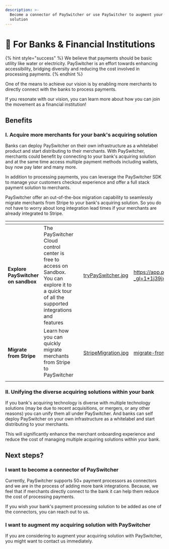 ```yaml
---
description: >-
  Become a connector of PaySwitcher or use PaySwitcher to augment your acquiring
  solution
---
```


# 🏦 For Banks & Financial Institutions

{% hint style="success" %}
We believe that payments should be basic utility like water or electricity. PaySwitcher is an effort towards enhancing accessibility, bridging diversity and reducing the cost involved in processing payments.
{% endhint %}

One of the means to achieve our vision is by enabling more merchants to directly connect with the banks to process payments.

If you resonate with our vision, you can learn more about how you can join the movement as a financial institution!

## Benefits

### I. Acquire more merchants for your bank's acquiring solution

Banks can deploy PaySwitcher on their own infrastructure as a whitelabel product and start distributing to their merchants. With PaySwitcher, merchants could benefit by connecting to your bank's acquiring solution and at the same time access multiple payment methods including wallets, buy now pay later and many more.

In addition to processing payments, you can leverage the PaySwitcher SDK to manage your customers checkout experience and offer a full stack payment solution to merchants.

PaySwitcher offer an out-of-the-box migration capability to seamlessly migrate merchants from Stripe to your bank's acquiring solution. So you do not have to worry about long integration lead times if your merchants are already integrated to Stripe.

<table data-card-size="large" data-view="cards"><thead><tr><th></th><th></th><th></th><th data-hidden data-card-cover data-type="files"></th><th data-hidden data-card-target data-type="content-ref"></th></tr></thead><tbody><tr><td><strong>Explore PaySwitcher on sandbox</strong></td><td>The PaySwitcher Cloud control center is free to access on Sandbox. You can explore it to a quick tour of all the supported integrations and features</td><td></td><td><a href="../.gitbook/assets/tryPaySwitcher.jpg">tryPaySwitcher.jpg</a></td><td><a href="https://app.payswitcher.com/register?_gl=1*1j39jxb*_ga*MTYzNTE0Mjg1LjE3MDEwOTAxODQ.*_ga_1X38KQVJ1S*MTcwMjA0MDc0NS4zMS4xLjE3MDIwNDQ2OTIuMjguMC4w">https://app.payswitcher.com/register?_gl=1*1j39jxb*_ga*MTYzNTE0Mjg1LjE3MDEwOTAxODQ.*_ga_1X38KQVJ1S*MTcwMjA0MDc0NS4zMS4xLjE3MDIwNDQ2OTIuMjguMC4w</a></td></tr><tr><td><strong>Migrate from Stripe</strong></td><td>Learn how you can quickly migrate merchants from Stripe to PaySwitcher</td><td></td><td><a href="../.gitbook/assets/StripeMigration.jpg">StripeMigration.jpg</a></td><td><a href="../payswitcher-cloud/quickstart/migrate-from-stripe/">migrate-from-stripe</a></td></tr><tr><td></td><td></td><td></td><td></td><td></td></tr></tbody></table>

### II. Unifying the diverse acquiring solutions within your bank

If you bank's acquiring technology is diverse with multiple technology solutions (may be due to recent acquisitions, or mergers, or any other reasons) you can unify them all under PaySwitcher. And banks can self deploy PaySwitcher on your own infrastructure as a whitelabel and start distributing to your merchants.

This will significantly enhance the merchant onboarding experience and reduce the cost of managing multiple acquiring solutions within your bank.

## Next steps?

### I want to become a connector of PaySwitcher

Currently, PaySwitcher supports 50+ payment processors as connectors and we are in the process of adding more bank integrations. Because, we feel that if merchants directly connect to the bank it can help them reduce the cost of processing payments.

If you wish your bank's payment processing solution to be added as one of the connectors, you can reach out to us.

### I want to augment my acquiring solution with PaySwitcher

If you are considering to augment your acquiring solution with PaySwitcher, you might want to contact us immediately.
